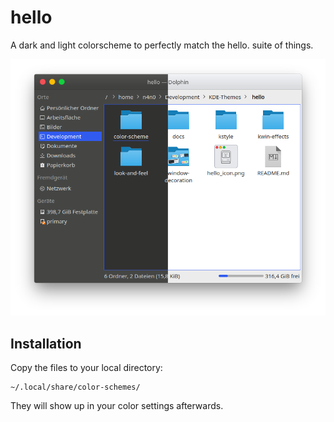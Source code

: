 # hello

A dark and light colorscheme to perfectly match the hello. suite of things.

![](preview.png?raw=true)

## Installation

Copy the files to your local directory:

```
~/.local/share/color-schemes/
```

They will show up in your color settings afterwards.
